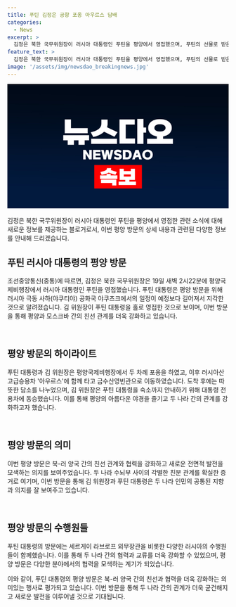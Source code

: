 ```yaml
---
title: 푸틴 김정은 공항 포옹 아우르스 담배
categories:
  - News
excerpt: >
  김정은 북한 국무위원장이 러시아 대통령인 푸틴을 평양에서 영접했으며, 푸틴의 선물로 받은 고급승용차 아우르스에 함께 타고 숙소인 금수산영빈관에 이동했다. 또한, 러시아 대통령의 평양 방문에 수행원들이 동행했으며, 김정은과 푸틴이 함께 탄 차는 푸틴이 이전에 선물한 것으로 알려져 이는 유엔 결의 위반이라는 지적이 이뤄졌다. 또한, 평양 방문을 통해 북-러 친선 관계의 새로운 발전을 강조했다.
feature_text: >
  김정은 북한 국무위원장이 러시아 대통령인 푸틴을 평양에서 영접했으며, 푸틴의 선물로 받은 고급승용차 아우르스에 함께 타고 숙소인 금수산영빈관에 이동했다. 또한, 러시아 대통령의 평양 방문에 수행원들이 동행했으며, 김정은과 푸틴이 함께 탄 차는 푸틴이 이전에 선물한 것으로 알려져 이는 유엔 결의 위반이라는 지적이 이뤄졌다. 또한, 평양 방문을 통해 북-러 친선 관계의 새로운 발전을 강조했다.
image: '/assets/img/newsdao_breakingnews.jpg'
---
```


<p><img src="/assets/img/newsdao_breakingnews.jpg" alt="pcversion 속보" /></p>

<p>김정은 북한 국무위원장이 러시아 대통령인 푸틴을 평양에서 영접한 관련 소식에 대해 새로운 정보를 제공하는 블로거로서, 이번 평양 방문의 상세 내용과 관련된 다양한 정보를 안내해 드리겠습니다. </p>

<h2 data-ke-size="size26">푸틴 러시아 대통령의 평양 방문</h2>

<p>조선중앙통신(중통)에 따르면, 김정은 북한 국무위원장은 19일 새벽 2시22분에 평양국제비행장에서 러시아 대통령인 푸틴을 영접했습니다. 푸틴 대통령은 평양 방문을 위해 러시아 극동 사하(야쿠티야) 공화국 야쿠츠크에서의 일정이 예정보다 길어져서 지각한 것으로 알려졌습니다. 김 위원장이 푸틴 대통령을 홀로 영접한 것으로 보이며, 이번 방문을 통해 평양과 모스크바 간의 친선 관계를 더욱 강화하고 있습니다.</p>

<p data-ke-size="size16">&nbsp;</p>

<h2 data-ke-size="size26">평양 방문의 하이라이트</h2>

<p>푸틴 대통령과 김 위원장은 평양국제비행장에서 두 차례 포옹을 하였고, 이후 러시아산 고급승용차 '아우르스'에 함께 타고 금수산영빈관으로 이동하였습니다. 도착 후에는 따뜻한 담소를 나누었으며, 김 위원장은 푸틴 대통령을 숙소까지 안내하기 위해 대통령 전용차에 동승했습니다. 이를 통해 평양의 아름다운 야경을 즐기고 두 나라 간의 관계를 강화하고자 했습니다.</p>

<p data-ke-size="size16">&nbsp;</p>

<h2 data-ke-size="size26">평양 방문의 의미</h2>

<p>이번 평양 방문은 북-러 양국 간의 친선 관계와 협력을 강화하고 새로운 전면적 발전을 모색하는 의지를 보여주었습니다. 두 나라 수뇌부 사이의 각별한 친분 관계를 확실한 증거로 여기며, 이번 방문을 통해 김 위원장과 푸틴 대통령은 두 나라 인민의 공통된 지향과 의지를 잘 보여주고 있습니다.</p>

<p data-ke-size="size16">&nbsp;</p>

<h2 data-ke-size="size26">평양 방문의 수행원들</h2>

<p>푸틴 대통령의 방문에는 세르게이 라브로프 외무장관을 비롯한 다양한 러시아의 수행원들이 함께했습니다. 이를 통해 두 나라 간의 협력과 교류를 더욱 강화할 수 있었으며, 평양 방문은 다양한 분야에서의 협력을 모색하는 계기가 되었습니다.</p>

<p>이와 같이, 푸틴 대통령의 평양 방문은 북-러 양국 간의 친선과 협력을 더욱 강화하는 의미있는 행사로 평가되고 있습니다. 이번 방문을 통해 두 나라 간의 관계가 더욱 굳건해지고 새로운 발전을 이루어낼 것으로 기대됩니다.</p>

